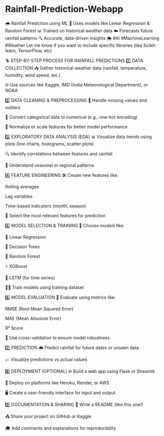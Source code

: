 # Rainfall-Prediction-Webapp
🌧️ Rainfall Prediction using ML  🤖 Uses models like Linear Regression &amp; Random Forest  📊 Trained on historical weather data  ☁️ Forecasts future rainfall patterns  🔍 Accurate, data-driven insights  🌦️ #AI #MachineLearning #Weather  Let me know if you want to include specific libraries (like Scikit-learn, TensorFlow, etc)

🪜 STEP-BY-STEP PROCESS FOR RAINFALL PREDICTIONS
1️⃣ DATA COLLECTION
📥 Gather historical weather data (rainfall, temperature, humidity, wind speed, etc.)

🌐 Use sources like Kaggle, IMD (India Meteorological Department), or NOAA

2️⃣ DATA CLEANING & PREPROCESSING
🧹 Handle missing values and outliers

🔢 Convert categorical data to numerical (e.g., one-hot encoding)

📏 Normalize or scale features for better model performance

3️⃣ EXPLORATORY DATA ANALYSIS (EDA)
📊 Visualize data trends using plots (line charts, histograms, scatter plots)

🔍 Identify correlations between features and rainfall

🧠 Understand seasonal or regional patterns

4️⃣ FEATURE ENGINEERING
🛠️ Create new features like:

Rolling averages

Lag variables

Time-based indicators (month, season)

🧪 Select the most relevant features for prediction

5️⃣ MODEL SELECTION & TRAINING
🤖 Choose models like:

🧮 Linear Regression

🌳 Decision Trees

🌲 Random Forest

⚡ XGBoost

🧠 LSTM (for time series)

🏋️‍♂️ Train models using training dataset

6️⃣ MODEL EVALUATION
📏 Evaluate using metrics like:

RMSE (Root Mean Squared Error)

MAE (Mean Absolute Error)

R² Score

🔁 Use cross-validation to ensure model robustness

7️⃣ PREDICTION
🌦️ Predict rainfall for future dates or unseen data

📈 Visualize predictions vs actual values

8️⃣ DEPLOYMENT (OPTIONAL)
🌐 Build a web app using Flask or Streamlit

🚀 Deploy on platforms like Heroku, Render, or AWS

🖥️ Create a user-friendly interface for input and output

9️⃣ DOCUMENTATION & SHARING
📝 Write a README (like this one!)

📤 Share your project on GitHub or Kaggle

🎓 Add comments and explanations for reproducibility
